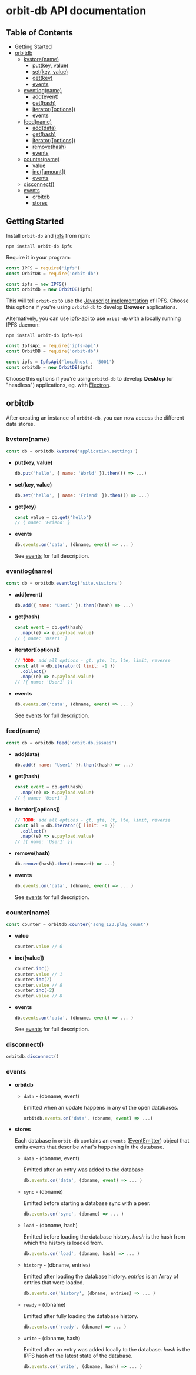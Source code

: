 # orbit-db API documentation

## Table of Contents

- [Getting Started](#getting-started)
- [orbitdb](#orbitdb)
  - [kvstore(name)](#kvstorename)
    - [put(key, value)](#kvstorename)
    - [set(key, value)](#kvstorename)
    - [get(key)](#kvstorename)
    - [events](#kvstorename)
  - [eventlog(name)](#eventlogname)
    - [add(event)](#eventlogname)
    - [get(hash)](#eventlogname)
    - [iterator([options])](#eventlogname)
    - [events](#eventlogname)
  - [feed(name)](#feedname)
    - [add(data)](#feedname)
    - [get(hash)](#feedname)
    - [iterator([options])](#feedname)
    - [remove(hash)](#feedname)
    - [events](#feedname)
  - [counter(name)](#countername)
    - [value](#countername)
    - [inc([amount])](#countername)
    - [events](#countername)
  - [disconnect()](#disconnect)
  - [events](#events)
    - [orbitdb](#events)
    - [stores](#events)

## Getting Started

Install `orbit-db` and [ipfs](https://www.npmjs.com/package/ipfs) from npm:

```
npm install orbit-db ipfs
```

Require it in your program:

```javascript
const IPFS = require('ipfs')
const OrbitDB = require('orbit-db')

const ipfs = new IPFS()
const orbitdb = new OrbitDB(ipfs)
```

This will tell `orbit-db` to use the [Javascript implementation](https://github.com/ipfs/js-ipfs) of IPFS. Choose this options if you're using `orbitd-db` to develop **Browser** applications.

Alternatively, you can use [ipfs-api](https://npmjs.org/package/ipfs-api) to use `orbit-db` with a locally running IPFS daemon:

```
npm install orbit-db ipfs-api
```

```javascript
const IpfsApi = require('ipfs-api')
const OrbitDB = require('orbit-db')

const ipfs = IpfsApi('localhost', '5001')
const orbitdb = new OrbitDB(ipfs)
```

Choose this options if you're using `orbitd-db` to develop **Desktop** (or "headless") applications, eg. with [Electron](https://electron.atom.io).

## orbitdb

After creating an instance of `orbitd-db`, you can now access the different data stores.

### kvstore(name)

  ```javascript
  const db = orbitdb.kvstore('application.settings')
  ```

  - **put(key, value)**
    ```javascript
    db.put('hello', { name: 'World' }).then(() => ...)
    ```

  - **set(key, value)**
    ```javascript
    db.set('hello', { name: 'Friend' }).then(() => ...)
    ```
    
  - **get(key)**
    ```javascript
    const value = db.get('hello')
    // { name: 'Friend' }
    ```

  - **events**

    ```javascript
    db.events.on('data', (dbname, event) => ... )
    ```

    See [events](#stores) for full description.

### eventlog(name)

  ```javascript
  const db = orbitdb.eventlog('site.visitors')
  ```

  - **add(event)**
    ```javascript
    db.add({ name: 'User1' }).then((hash) => ...)
    ```
    
  - **get(hash)**
    ```javascript
    const event = db.get(hash)
      .map((e) => e.payload.value)
    // { name: 'User1' }
    ```
    
  - **iterator([options])**
    ```javascript
    // TODO: add all options - gt, gte, lt, lte, limit, reverse
    const all = db.iterator({ limit: -1 })
      .collect()
      .map((e) => e.payload.value)
    // [{ name: 'User1' }]
    ```
    
  - **events**

    ```javascript
    db.events.on('data', (dbname, event) => ... )
    ```

    See [events](#stores) for full description.

### feed(name)

  ```javascript
  const db = orbitdb.feed('orbit-db.issues')
  ```

  - **add(data)**
    ```javascript
    db.add({ name: 'User1' }).then((hash) => ...)
    ```
    
  - **get(hash)**
    ```javascript
    const event = db.get(hash)
      .map((e) => e.payload.value)
    // { name: 'User1' }
    ```
    
  - **iterator([options])**
    ```javascript
    // TODO: add all options - gt, gte, lt, lte, limit, reverse
    const all = db.iterator({ limit: -1 })
      .collect()
      .map((e) => e.payload.value)
    // [{ name: 'User1' }]
    ```

  - **remove(hash)**
    ```javascript
    db.remove(hash).then((removed) => ...)
    ```
    
  - **events**

    ```javascript
    db.events.on('data', (dbname, event) => ... )
    ```

    See [events](#stores) for full description.

### counter(name)

  ```javascript
  const counter = orbitdb.counter('song_123.play_count')
  ```

  - **value**
    ```javascript
    counter.value // 0
    ```

  - **inc([value])**
    ```javascript
    counter.inc()
    counter.value // 1
    counter.inc(7)
    counter.value // 8
    counter.inc(-2)
    counter.value // 8
    ```
    
  - **events**

    ```javascript
    db.events.on('data', (dbname, event) => ... )
    ```

    See [events](#stores) for full description.

### disconnect()

  ```javascript
  orbitdb.disconnect()
  ```

### events

  - **orbitdb**

    - `data` - (dbname, event)

      Emitted when an update happens in any of the open databases.

      ```javascript
      orbitdb.events.on('data', (dbname, event) => ...)
      ```

  - **stores**

    Each database in `orbit-db` contains an `events` ([EventEmitter](https://nodejs.org/api/events.html)) object that emits events that describe what's happening in the database.

    - `data` - (dbname, event)
      
      Emitted after an entry was added to the database

      ```javascript
      db.events.on('data', (dbname, event) => ... )
      ```

    - `sync` - (dbname)

      Emitted before starting a database sync with a peer.

      ```javascript
      db.events.on('sync', (dbname) => ... )
      ```

    - `load` - (dbname, hash)

      Emitted before loading the database history. *hash* is the hash from which the history is loaded from.

      ```javascript
      db.events.on('load', (dbname, hash) => ... )
      ```

    - `history` - (dbname, entries)

      Emitted after loading the database history. *entries* is an Array of entries that were loaded.

      ```javascript
      db.events.on('history', (dbname, entries) => ... )
      ```

    - `ready` - (dbname)

      Emitted after fully loading the database history.

      ```javascript
      db.events.on('ready', (dbname) => ... )
      ```

    - `write` - (dbname, hash)

      Emitted after an entry was added locally to the database. *hash* is the IPFS hash of the latest state of the database.

      ```javascript
      db.events.on('write', (dbname, hash) => ... )
      ```
